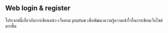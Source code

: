 ## Web login & register
โปรเจกต์นี้เกี่ยวกับการเขียนหน้า-เว็บตาม youtue เพื่อพัฒนาความรู้ความเข้าใจในการเขียนเว็บไซต์มากขึ้น
